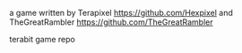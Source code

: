 a game written by Terapixel https://github.com/Hexpixel and TheGreatRambler https://github.com/TheGreatRambler

terabit game repo


